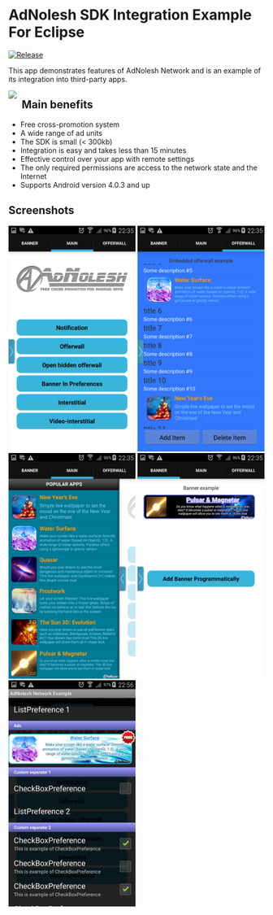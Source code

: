 # AdNolesh SDK Integration Example For Eclipse

[![Release](https://img.shields.io/github/release/AdNolesh/AdNolesh-SDK-Integration-Example-Eclipse.svg)](https://github.com/AdNolesh/AdNolesh-SDK-Integration-Example-Eclipse/releases)

This app demonstrates features of AdNolesh Network and is an example of its integration into third-party apps.

[<img src="https://adnolesh.com/images/AdNoleshLogotypeEmail.png" style="float: left; padding-right: 10px;">](https://https://adnolesh.com)

## Main benefits
* Free cross-promotion system
* A wide range of ad units
* The SDK is small (< 300kb)
* Integration is easy and takes less than 15 minutes
* Effective control over your app with remote settings
* The only required permissions are access to the network state and the Internet
* Supports Android version 4.0.3 and up


## Screenshots
[<img src="https://github.com/AdNolesh/AdNolesh-SDK-Integration-Example-Eclipse/blob/master/Screenshots/AdNolesh_Main_Screen.jpg" width=250>](https://github.com/AdNolesh/AdNolesh-SDK-Integration-Example-Eclipse/blob/master/Screenshots/AdNolesh_Main_Screen.jpg)
[<img src="https://github.com/AdNolesh/AdNolesh-SDK-Integration-Example-Eclipse/blob/master/Screenshots/AdNolesh_Offerwall.jpg" width=250>](https://github.com/AdNolesh/AdNolesh-SDK-Integration-Example-Eclipse/blob/master/Screenshots/AdNolesh_Offerwall.jpg)
[<img src="https://github.com/AdNolesh/AdNolesh-SDK-Integration-Example-Eclipse/blob/master/Screenshots/AdNolesh_Hidden_Offerwall.jpg" width=250>](https://github.com/AdNolesh/AdNolesh-SDK-Integration-Example-Eclipse/blob/master/Screenshots/AdNolesh_Hidden_Offerwall.jpg)
[<img src="https://github.com/AdNolesh/AdNolesh-SDK-Integration-Example-Eclipse/blob/master/Screenshots/AdNolesh_Banner.jpg" width=250>](https://github.com/AdNolesh/AdNolesh-SDK-Integration-Example-Eclipse/blob/master/Screenshots/AdNolesh_Banner.jpg)
[<img src="https://github.com/AdNolesh/AdNolesh-SDK-Integration-Example-Eclipse/blob/master/Screenshots/AdNolesh_Banner_In_Preferences.jpg" width=250>](https://github.com/AdNolesh/AdNolesh-SDK-Integration-Example-Eclipse/blob/master/Screenshots/AdNolesh_Banner_In_Preferences.jpg)

